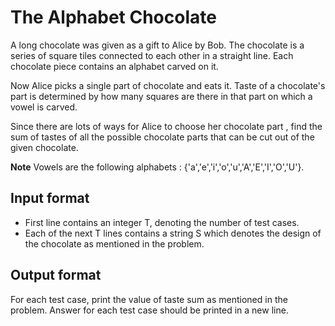 # The Alphabet Chocolate

A long chocolate was given as a gift to Alice by Bob. The chocolate is a series of square tiles connected to each other in a straight line. Each chocolate piece contains an alphabet carved on it.

Now Alice picks a single part of chocolate and eats it. Taste of a chocolate's part is determined by how many squares are there in that part on which a vowel is carved.

Since there are lots of ways for Alice to choose her chocolate part , find the sum of tastes of all the possible chocolate parts that can be cut out of the given chocolate.

**Note** Vowels are the following alphabets : {'a','e','i','o','u','A','E','I','O','U'}.

## Input format

- First line contains an integer T, denoting the number of test cases.
- Each of the next T lines contains a string S which denotes the design of the chocolate as mentioned in the problem.

## Output format

For each test case, print the value of taste sum as mentioned in the problem.
Answer for each test case should be printed in a new line.

